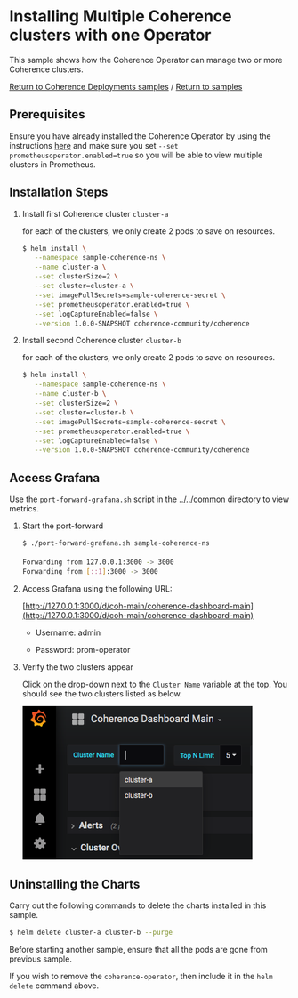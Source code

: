 # Installing Multiple Coherence clusters with one Operator

This sample shows how the Coherence Operator can manage two or more Coherence clusters.

[Return to Coherence Deployments samples](../) / [Return to samples](../../README.md#list-of-samples)

## Prerequisites

Ensure you have already installed the Coherence Operator by using the instructions [here](../../README.md#install-the-coherence-operator)
and make sure you set `--set prometheusoperator.enabled=true` so you will be able to view multiple clusters in Prometheus.

## Installation Steps

1. Install first Coherence cluster `cluster-a`

   for each of the clusters, we only create 2 pods to save on resources.

   ```bash
   $ helm install \
      --namespace sample-coherence-ns \
      --name cluster-a \
      --set clusterSize=2 \
      --set cluster=cluster-a \
      --set imagePullSecrets=sample-coherence-secret \
      --set prometheusoperator.enabled=true \
      --set logCaptureEnabled=false \
      --version 1.0.0-SNAPSHOT coherence-community/coherence
   ```
   
1. Install second Coherence cluster `cluster-b`

   for each of the clusters, we only create 2 pods to save on resources.

   ```bash
   $ helm install \
      --namespace sample-coherence-ns \
      --name cluster-b \
      --set clusterSize=2 \
      --set cluster=cluster-b \
      --set imagePullSecrets=sample-coherence-secret \
      --set prometheusoperator.enabled=true \
      --set logCaptureEnabled=false \
      --version 1.0.0-SNAPSHOT coherence-community/coherence
   ```

## Access Grafana

Use the `port-forward-grafana.sh` script in the [../../common](../../common) directory to view metrics.

1. Start the port-forward

   ```bash
   $ ./port-forward-grafana.sh sample-coherence-ns

   Forwarding from 127.0.0.1:3000 -> 3000
   Forwarding from [::1]:3000 -> 3000
   ```
   
1. Access Grafana using the following URL:

   [http://127.0.0.1:3000/d/coh-main/coherence-dashboard-main](http://127.0.0.1:3000/d/coh-main/coherence-dashboard-main)

   * Username: admin  

   * Password: prom-operator

1. Verify the two clusters appear

   Click on the drop-down next to the `Cluster Name` variable at the top.  You should see the two clusters
   listed as below.
   
   ![Grafana cluster dropdown](img/grafana.png)
   
## Uninstalling the Charts


Carry out the following commands to delete the charts installed in this sample.

```bash
$ helm delete cluster-a cluster-b --purge
```

Before starting another sample, ensure that all the pods are gone from previous sample.

If you wish to remove the `coherence-operator`, then include it in the `helm delete` command above.
